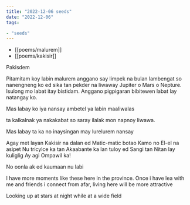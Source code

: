 ```yaml
---
title: "2022-12-06 seeds"
date: "2022-12-06"
tags:

- "seeds"
---
```


- [[poems/malurem]]
- [[poems/kakisir]]

Pakisdem

Pitamitam koy
labin malurem
anggano
say limpek na bulan
lambengat so nanengneng ko
ed sika
tan pekder na liwaway
Jupiter
o Mars
o Nepture.
Isulong mo labat
itay bistidam.
Anggano
pigpigaran bibitewen labat lay
natangay ko.

Mas labay ko iya
nansay
ambetel ya labin
maaliwalas

ta kalkalnak ya nakakabat
so saray ilalak mon
napnoy liwawa.

Mas labay ta ka no
inaysingan may lurelurem
nansay

Agay met layan
Kakisir na dalan ed
Matic-matic botao
Kamo no
El-el na asipet
Nu tricylce ka tan
Akaabante ka lan tuloy ed
Sangi tan 
Nitan lay kuliglig
Ay agi
Ompawil ka!

No oonla ak ed kaumaan nu labi

I have more moments like these here in the province. Once i have lea with me and friends i connect from afar, living here will be more attractive

Looking up at stars at night while at a wide field
